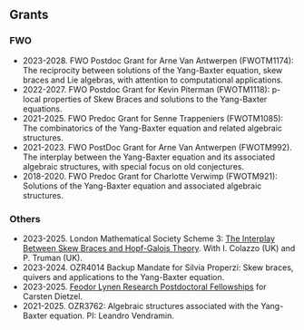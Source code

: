 ## Grants 

### FWO

* 2023-2028. FWO Postdoc Grant for Arne Van Antwerpen (FWOTM1174): The reciprocity between solutions of the Yang-Baxter equation, skew braces and Lie algebras, with attention to computational applications.
* 2022-2027. FWO Postdoc Grant for Kevin Piterman (FWOTM1118): p-local properties of Skew Braces and solutions to the Yang-Baxter equations. 
* 2021-2025. FWO Predoc Grant for Senne Trappeniers (FWOTM1085): The combinatorics of the Yang-Baxter equation and related algebraic structures. 
* 2021-2023. FWO PostDoc Grant for Arne Van Antwerpen (FWOTM992). The interplay between the Yang-Baxter equation and its associated algebraic structures, with special focus on old conjectures. 
* 2018-2020. FWO Predoc Grant for Charlotte Verwimp (FWOTM921): Solutions of the Yang-Baxter equation and associated algebraic structures.

### Others

* 2023-2025. London Mathematical Society Scheme 3: [The Interplay Between Skew Braces and Hopf-Galois Theory](https://interplaysbhg.github.io/index.html). With I. Colazzo (UK) and P. Truman (UK).  
* 2023-2024. OZR4014 Backup Mandate for Silvia Properzi: Skew braces, quivers and applications to the Yang-Baxter equation.
* 2023-2025. [Feodor Lynen Research Postdoctoral Fellowships](https://www.humboldt-foundation.de/en/apply/sponsorship-programmes/feodor-lynen-research-fellowship) for Carsten Dietzel. 
* 2021-2025. OZR3762: Algebraic structures associated with the Yang-Baxter equation. PI: Leandro Vendramin.  
